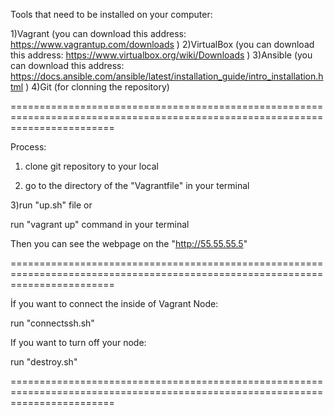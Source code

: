 Tools that need to be installed on your computer:

1)Vagrant (you can download this address: https://www.vagrantup.com/downloads )
2)VirtualBox (you can download this address: https://www.virtualbox.org/wiki/Downloads )
3)Ansible (you can download this address: https://docs.ansible.com/ansible/latest/installation_guide/intro_installation.html )
4)Git (for clonning the repository)

==============================================================================================================================

Process:
1) clone git repository to your local

2) go to the directory of the "Vagrantfile" in your terminal

3)run "up.sh" file or 

  run "vagrant up" command in your terminal 


Then you can see the webpage on the "http://55.55.55.5"

==============================================================================================================================

İf you want to connect the inside of Vagrant Node:

run "connectssh.sh"

If you want to turn off your node:

run "destroy.sh"

==============================================================================================================================